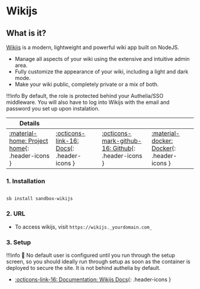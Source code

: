 # Wikijs

## What is it?

[Wikijs](https://js.wiki/) is a modern, lightweight and powerful wiki app built on NodeJS.

- Manage all aspects of your wiki using the extensive and intuitive admin area.
- Fully customize the appearance of your wiki, including a light and dark mode.
- Make your wiki public, completely private or a mix of both.

!!!info
    By default, the role is protected behind your Authelia/SSO middleware. You will also have to log into Wikijs with the email and password you set up upon instalation.

| Details     |             |             |             |
|-------------|-------------|-------------|-------------|
| [:material-home: Project home](https://js.wiki/){: .header-icons } | [:octicons-link-16: Docs](https://docs.requarks.io/){: .header-icons } | [:octicons-mark-github-16: Github](https://github.com/requarks/wiki){: .header-icons } | [:material-docker: Docker](https://hub.docker.com/r/requarks/wiki){: .header-icons }|

### 1. Installation

``` shell

sb install sandbox-wikijs

```

### 2. URL

- To access wikijs, visit `https://wikijs._yourdomain.com_`

### 3. Setup

!!!info
    📢 No default user is configured until you run through the setup screen, so you should ideally run through setup as soon as the container is deployed to secure the site. It is not 
    behind authelia by default.

- [:octicons-link-16: Documentation: Wikijs Docs](https://docs.requarks.io/){: .header-icons }
